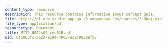 ```yaml
---
content_type: resource
description: This resource contains information about concept quiz.
file: https://ol-ocw-studio-app-qa.s3.amazonaws.com/courses/2-00aj-exploring-sea-space-earth-fundamentals-of-engineering-design-spring-2009/6f5063fc562d919e4005ac2c983eefb7_MIT2_00AJs09_res01B.pdf
file_type: application/pdf
resourcetype: Document
title: MIT2_00AJs09_res01B.pdf
uid: 6f5063fc-562d-919e-4005-ac2c983eefb7
---
```

